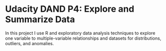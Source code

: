 # Udacity DAND P4: Explore and Summarize Data

In this project I use R and exploratory data analysis techniques to explore one variable to multiple-variable relationships and datasets for distributions, outliers, and anomalies.
